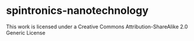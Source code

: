 # spintronics-nanotechnology
This work is licensed under a Creative Commons Attribution-ShareAlike 2.0 Generic License
